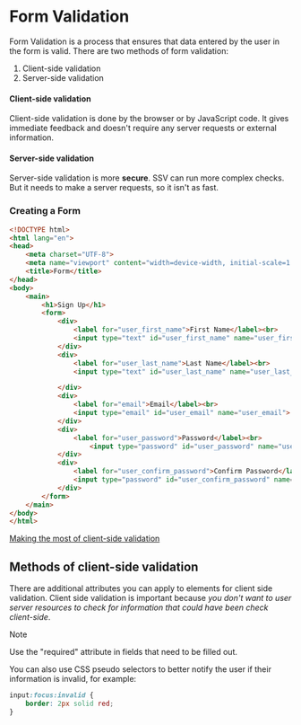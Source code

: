 # Form Validation

Form Validation is a process that ensures that data entered by the user in the form is valid. There are two methods of form validation:

1. Client-side validation
2. Server-side validation

#### Client-side validation

Client-side validation is done by the browser or by JavaScript code. It gives immediate feedback and doesn't require any server requests or external information.

#### Server-side validation

Server-side validation is more **secure**. SSV can run more complex checks. But it needs to make a server requests, so it isn't as fast.

### Creating a Form

```html
<!DOCTYPE html>
<html lang="en">
<head>
    <meta charset="UTF-8">
    <meta name="viewport" content="width=device-width, initial-scale=1.0">
    <title>Form</title>
</head>
<body>
    <main>
        <h1>Sign Up</h1>
        <form>
            <div>
                <label for="user_first_name">First Name</label><br>
                <input type="text" id="user_first_name" name="user_first_name">
            </div>
            <div>
                <label for="user_last_name">Last Name</label><br>
                <input type="text" id="user_last_name" name="user_last_name">

            </div>
            <div>
                <label for="email">Email</label><br>
                <input type="email" id="user_email" name="user_email">
            </div>
            <div>
                <label for="user_password">Password</label><br>
	                <input type="password" id="user_password" name="user_password">
            </div>
            <div>
                <label for="user_confirm_password">Confirm Password</label><br>
                <input type="password" id="user_confirm_password" name="user_password">
            </div>
        </form>
    </main>
</body>
</html>
```
[Making the most of client-side validation](https://www.coursera.org/learn/html-and-css-in-depth/lecture/R7n6S/making-the-most-of-client-side-validation)

## Methods of client-side validation

There are additional  attributes you can apply to elements for client side validation. Client side validation is important because *you don't want to user server resources to check for information that could have been check client-side*. 

>[!note]
> Use the "required" attribute in fields that need to be filled out.

You can also use CSS pseudo selectors to better notify the user if their information is invalid, for example:

```css
input:focus:invalid {
	border: 2px solid red;
}
```
